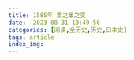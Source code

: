 ```yaml
---
title: 1585年 粟之巢之变
date:  2023-08-31 10:49:56
categories: [阅读,全历史,历史,日本史]
tags: article
index_img: 
---
```


